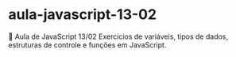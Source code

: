 # aula-javascript-13-02

📌 Aula de JavaScript 13/02
Exercícios de variáveis, tipos de dados, estruturas de controle e funções em JavaScript.
